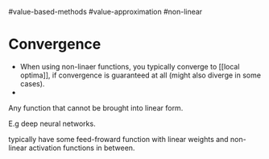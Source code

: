 #value-based-methods #value-approximation #non-linear 



# Convergence
* When using non-linaer functions, you typically converge to [[local optima]], if convergence is guaranteed at all (might also diverge in some cases).
* 
Any function that cannot be brought into linear form. 

E.g deep neural networks.

typically have some feed-froward function with linear weights and non-linear activation functions in between.

